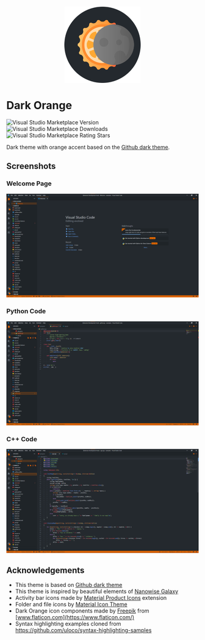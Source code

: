 <p align="center">
  <img height=200 width=200 src="images/icon.png"/>
</p>


# Dark Orange

![Visual Studio Marketplace Version](https://img.shields.io/visual-studio-marketplace/v/jannisberndt.dark-orange.svg)
![Visual Studio Marketplace Downloads](https://img.shields.io/visual-studio-marketplace/d/jannisberndt.dark-orange.svg)
![Visual Studio Marketplace Rating Stars](https://img.shields.io/visual-studio-marketplace/stars/jannisberndt.dark-orange.svg)

Dark theme with orange accent based on the [Github dark theme](https://github.com/primer/github-vscode-theme).

## Screenshots

### Welcome Page
![Screenshot of welcome page](images/screenshot-welcome.png)

### Python Code
![Screenshot of python code](images/screenshot-python.png)

### C++ Code
![Screenshot of c++ code](images/screenshot-cpp.png)

## Acknowledgements

- This theme is based on [Github dark theme](https://github.com/primer/github-vscode-theme)
- This theme is inspired by beautiful elements of [Nanowise Galaxy](https://github.com/istevkovski/nanowise-dark-vscode)
- Activity bar icons made by [Material Product Icons](https://marketplace.visualstudio.com/items?itemName=PKief.material-product-icons) extension
- Folder and file icons by [Material Icon Theme](https://marketplace.visualstudio.com/items?itemName=PKief.material-icon-theme)
- Dark Orange icon components made by [Freepik](https://www.freepik.com) from [www.flaticon.com](https://www.flaticon.com/)
- Syntax highlighting examples cloned from https://github.com/uloco/syntax-highlighting-samples
